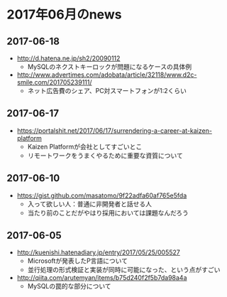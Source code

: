 # 2017年06月のnews

## 2017-06-18

* http://d.hatena.ne.jp/sh2/20090112
  * MySQLのネクストキーロックが問題になるケースの具体例
* http://www.advertimes.com/adobata/article/32118/www.d2c-smile.com/201705239111/
  * ネット広告費のシェア、PC対スマートフォンが1:2くらい


## 2017-06-17

* https://portalshit.net/2017/06/17/surrendering-a-career-at-kaizen-platform
  * Kaizen Platformが会社としてすごいとこ
  * リモートワークをうまくやるために重要な資質について

## 2017-06-10

* https://gist.github.com/masatomo/9f22adfa60af765e5fda
  * 入って欲しい人：普通に非開発者と話せる人
  * 当たり前のことだがやはり採用においては課題なんだろう

## 2017-06-05

* http://kuenishi.hatenadiary.jp/entry/2017/05/25/005527
  * Microsoftが発表したP言語について
  * 並行処理の形式検証と実装が同時に可能になった、という点がすごい
* http://qiita.com/arutemyan/items/b75d240f2f5b7da98a4a
  * MySQLの罠的な部分について
